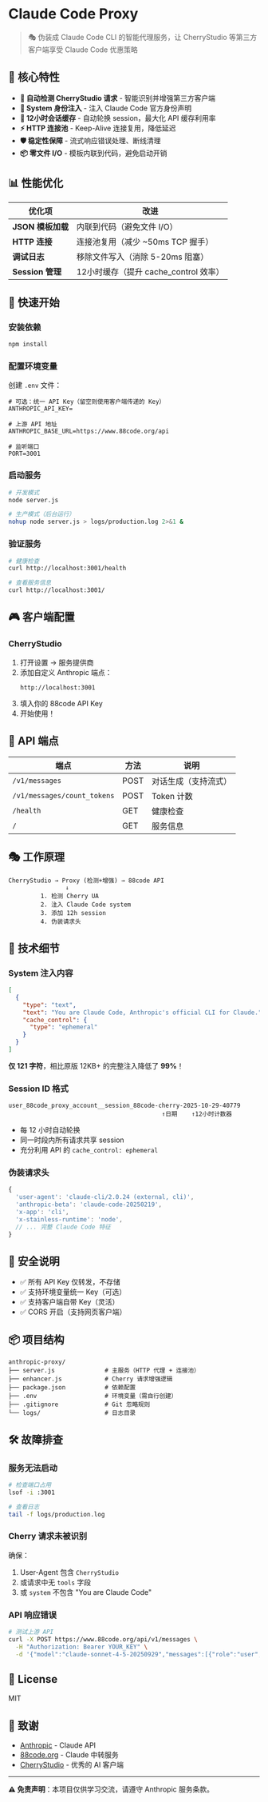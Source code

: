 # Claude Code Proxy

> 🎭 伪装成 Claude Code CLI 的智能代理服务，让 CherryStudio 等第三方客户端享受 Claude Code 优惠策略

## 🚀 核心特性

- **🎯 自动检测 CherryStudio 请求** - 智能识别并增强第三方客户端
- **🔄 System 身份注入** - 注入 Claude Code 官方身份声明
- **💾 12小时会话缓存** - 自动轮换 session，最大化 API 缓存利用率
- **⚡ HTTP 连接池** - Keep-Alive 连接复用，降低延迟
- **🛡️ 稳定性保障** - 流式响应错误处理、断线清理
- **📦 零文件 I/O** - 模板内联到代码，避免启动开销

## 📊 性能优化

| 优化项 | 改进 |
|--------|------|
| **JSON 模板加载** | 内联到代码（避免文件 I/O） |
| **HTTP 连接** | 连接池复用（减少 ~50ms TCP 握手） |
| **调试日志** | 移除文件写入（消除 5-20ms 阻塞） |
| **Session 管理** | 12小时缓存（提升 cache_control 效率） |

## 🔧 快速开始

### 安装依赖

```bash
npm install
```

### 配置环境变量

创建 `.env` 文件：

```env
# 可选：统一 API Key（留空则使用客户端传递的 Key）
ANTHROPIC_API_KEY=

# 上游 API 地址
ANTHROPIC_BASE_URL=https://www.88code.org/api

# 监听端口
PORT=3001
```

### 启动服务

```bash
# 开发模式
node server.js

# 生产模式（后台运行）
nohup node server.js > logs/production.log 2>&1 &
```

### 验证服务

```bash
# 健康检查
curl http://localhost:3001/health

# 查看服务信息
curl http://localhost:3001/
```

## 🎮 客户端配置

### CherryStudio

1. 打开设置 → 服务提供商
2. 添加自定义 Anthropic 端点：
   ```
   http://localhost:3001
   ```
3. 填入你的 88code API Key
4. 开始使用！

## 📡 API 端点

| 端点 | 方法 | 说明 |
|------|------|------|
| `/v1/messages` | POST | 对话生成（支持流式） |
| `/v1/messages/count_tokens` | POST | Token 计数 |
| `/health` | GET | 健康检查 |
| `/` | GET | 服务信息 |

## 🎭 工作原理

```
CherryStudio → Proxy (检测+增强) → 88code API
                ↓
         1. 检测 Cherry UA
         2. 注入 Claude Code system
         3. 添加 12h session
         4. 伪装请求头
```

## 📝 技术细节

### System 注入内容

```json
[
  {
    "type": "text",
    "text": "You are Claude Code, Anthropic's official CLI for Claude.",
    "cache_control": {
      "type": "ephemeral"
    }
  }
]
```

**仅 121 字符**，相比原版 12KB+ 的完整注入降低了 **99%**！

### Session ID 格式

```
user_88code_proxy_account__session_88code-cherry-2025-10-29-40779
                                           ↑日期    ↑12小时计数器
```

- 每 12 小时自动轮换
- 同一时段内所有请求共享 session
- 充分利用 API 的 `cache_control: ephemeral`

### 伪装请求头

```javascript
{
  'user-agent': 'claude-cli/2.0.24 (external, cli)',
  'anthropic-beta': 'claude-code-20250219',
  'x-app': 'cli',
  'x-stainless-runtime': 'node',
  // ... 完整 Claude Code 特征
}
```

## 🔐 安全说明

- ✅ 所有 API Key 仅转发，不存储
- ✅ 支持环境变量统一 Key（可选）
- ✅ 支持客户端自带 Key（灵活）
- ✅ CORS 开启（支持网页客户端）

## 📦 项目结构

```
anthropic-proxy/
├── server.js              # 主服务（HTTP 代理 + 连接池）
├── enhancer.js            # Cherry 请求增强逻辑
├── package.json           # 依赖配置
├── .env                   # 环境变量（需自行创建）
├── .gitignore             # Git 忽略规则
└── logs/                  # 日志目录
```

## 🛠️ 故障排查

### 服务无法启动

```bash
# 检查端口占用
lsof -i :3001

# 查看日志
tail -f logs/production.log
```

### Cherry 请求未被识别

确保：
1. User-Agent 包含 `CherryStudio`
2. 或请求中无 `tools` 字段
3. 或 `system` 不包含 "You are Claude Code"

### API 响应错误

```bash
# 测试上游 API
curl -X POST https://www.88code.org/api/v1/messages \
  -H "Authorization: Bearer YOUR_KEY" \
  -d '{"model":"claude-sonnet-4-5-20250929","messages":[{"role":"user","content":"test"}]}'
```

## 📄 License

MIT

## 🙏 致谢

- [Anthropic](https://www.anthropic.com/) - Claude API
- [88code.org](https://www.88code.org/) - Claude 中转服务
- [CherryStudio](https://github.com/kangfenmao/cherry-studio) - 优秀的 AI 客户端

---

**⚠️ 免责声明**：本项目仅供学习交流，请遵守 Anthropic 服务条款。
